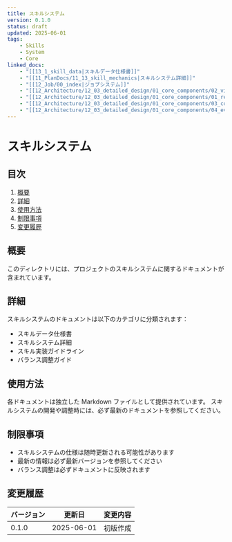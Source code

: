 ```yaml
---
title: スキルシステム
version: 0.1.0
status: draft
updated: 2025-06-01
tags:
    - Skills
    - System
    - Core
linked_docs:
    - "[[13_1_skill_data|スキルデータ仕様書]]"
    - "[[11_PlanDocs/11_13_skill_mechanics|スキルシステム詳細]]"
    - "[[12_Job/00_index|ジョブシステム]]"
    - "[[12_Architecture/12_03_detailed_design/01_core_components/02_viewmodel_base|ViewModelBase実装詳細]]"
    - "[[12_Architecture/12_03_detailed_design/01_core_components/01_reactive_property|ReactiveProperty実装詳細]]"
    - "[[12_Architecture/12_03_detailed_design/01_core_components/03_composite_disposable|CompositeDisposable実装詳細]]"
    - "[[12_Architecture/12_03_detailed_design/01_core_components/04_event_bus|イベントバス実装詳細]]"
---
```


# スキルシステム

## 目次

1. [概要](#概要)
2. [詳細](#詳細)
3. [使用方法](#使用方法)
4. [制限事項](#制限事項)
5. [変更履歴](#変更履歴)

## 概要

このディレクトリには、プロジェクトのスキルシステムに関するドキュメントが含まれています。

## 詳細

スキルシステムのドキュメントは以下のカテゴリに分類されます：

-   スキルデータ仕様書
-   スキルシステム詳細
-   スキル実装ガイドライン
-   バランス調整ガイド

## 使用方法

各ドキュメントは独立した Markdown ファイルとして提供されています。
スキルシステムの開発や調整時には、必ず最新のドキュメントを参照してください。

## 制限事項

-   スキルシステムの仕様は随時更新される可能性があります
-   最新の情報は必ず最新バージョンを参照してください
-   バランス調整は必ずドキュメントに反映されます

## 変更履歴

| バージョン | 更新日     | 変更内容 |
| ---------- | ---------- | -------- |
| 0.1.0      | 2025-06-01 | 初版作成 |
